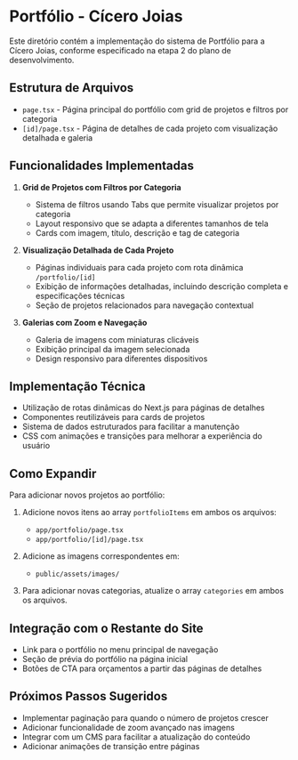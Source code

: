 # Portfólio - Cícero Joias

Este diretório contém a implementação do sistema de Portfólio para a Cícero Joias, conforme especificado na etapa 2 do plano de desenvolvimento.

## Estrutura de Arquivos

- `page.tsx` - Página principal do portfólio com grid de projetos e filtros por categoria
- `[id]/page.tsx` - Página de detalhes de cada projeto com visualização detalhada e galeria

## Funcionalidades Implementadas

1. **Grid de Projetos com Filtros por Categoria**
   - Sistema de filtros usando Tabs que permite visualizar projetos por categoria
   - Layout responsivo que se adapta a diferentes tamanhos de tela
   - Cards com imagem, título, descrição e tag de categoria

2. **Visualização Detalhada de Cada Projeto**
   - Páginas individuais para cada projeto com rota dinâmica `/portfolio/[id]`
   - Exibição de informações detalhadas, incluindo descrição completa e especificações técnicas
   - Seção de projetos relacionados para navegação contextual

3. **Galerias com Zoom e Navegação**
   - Galeria de imagens com miniaturas clicáveis
   - Exibição principal da imagem selecionada
   - Design responsivo para diferentes dispositivos

## Implementação Técnica

- Utilização de rotas dinâmicas do Next.js para páginas de detalhes
- Componentes reutilizáveis para cards de projetos
- Sistema de dados estruturados para facilitar a manutenção
- CSS com animações e transições para melhorar a experiência do usuário

## Como Expandir

Para adicionar novos projetos ao portfólio:

1. Adicione novos itens ao array `portfolioItems` em ambos os arquivos:
   - `app/portfolio/page.tsx`
   - `app/portfolio/[id]/page.tsx`

2. Adicione as imagens correspondentes em:
   - `public/assets/images/`

3. Para adicionar novas categorias, atualize o array `categories` em ambos os arquivos.

## Integração com o Restante do Site

- Link para o portfólio no menu principal de navegação
- Seção de prévia do portfólio na página inicial
- Botões de CTA para orçamentos a partir das páginas de detalhes

## Próximos Passos Sugeridos

- Implementar paginação para quando o número de projetos crescer
- Adicionar funcionalidade de zoom avançado nas imagens
- Integrar com um CMS para facilitar a atualização do conteúdo
- Adicionar animações de transição entre páginas 